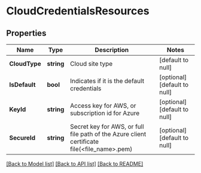 # CloudCredentialsResources

## Properties
Name | Type | Description | Notes
------------ | ------------- | ------------- | -------------
**CloudType** | **string** | Cloud site type | [default to null]
**IsDefault** | **bool** | Indicates if it is the default credentials | [optional] [default to null]
**KeyId** | **string** | Access key for AWS, or subscription id for Azure  | [optional] [default to null]
**SecureId** | **string** | Secret key for AWS, or full file path of the Azure client certificate file(&lt;file_name&gt;.pem)  | [optional] [default to null]

[[Back to Model list]](../README.md#documentation-for-models) [[Back to API list]](../README.md#documentation-for-api-endpoints) [[Back to README]](../README.md)

